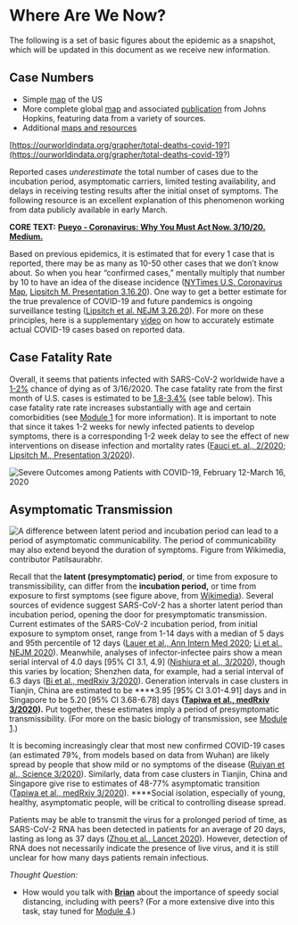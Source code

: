 # Where Are We Now?

The following is a set of basic figures about the epidemic as a snapshot, which will be updated in this document as we receive new information.

## Case Numbers

* Simple [map](https://www.cnn.com/2020/03/03/health/us-coronavirus-cases-state-by-state/index.html?utm_term=image&utm_content=2020-03-16T18:50:07&utm_medium=social&utm_source=twCNN) of the US
* More complete global [map](https://coronavirus.jhu.edu/map.html) and associated [publication](https://www.thelancet.com/journals/laninf/article/PIIS1473-3099%2820%2930120-1/fulltext) from Johns Hopkins, featuring data from a variety of sources.
* Additional [maps and resources](http://www.cidrap.umn.edu/covid-19/maps-visuals)

[https://ourworldindata.org/grapher/total-deaths-covid-19?](https://ourworldindata.org/grapher/total-deaths-covid-19?)

Reported cases _underestimate_ the total number of cases due to the incubation period, asymptomatic carriers, limited testing availability, and delays in receiving testing results after the initial onset of symptoms. The following resource is an excellent explanation of this phenomenon working from data publicly available in early March.

**CORE TEXT:** [**Pueyo - Coronavirus: Why You Must Act Now. 3/10/20. Medium.**](https://medium.com/@tomaspueyo/coronavirus-act-today-or-people-will-die-f4d3d9cd99ca)

Based on previous epidemics, it is estimated that for every 1 case that is reported, there may be as many as 10-50 other cases that we don’t know about. So when you hear “confirmed cases,” mentally multiply that number by 10 to have an idea of the disease incidence \([NYTimes U.S. Coronavirus Map](https://www.nytimes.com/interactive/2020/us/coronavirus-us-cases.html), [Lipsitch M. Presentation 3.16.20](https://drive.google.com/file/d/1VvRoIRi8GjatUhlaWh0BAYRC-yemi3pv/view?usp=sharing)\). One way to get a better estimate for the true prevalence of COVID-19 and future pandemics is ongoing surveillance testing \([Lipsitch et al. NEJM 3.26.20](https://www.nejm.org/doi/full/10.1056/NEJMp2002125)\). For more on these principles, here is a supplementary [video](https://www.youtube.com/watch?v=mCa0JXEwDEk) on how to accurately estimate actual COVID-19 cases based on reported data.

## Case Fatality Rate

Overall, it seems that patients infected with SARS-CoV-2 worldwide have a [1-2%](https://drive.google.com/file/d/1VvRoIRi8GjatUhlaWh0BAYRC-yemi3pv/view?usp=sharing) chance of dying as of 3/16/2020. The case fatality rate from the first month of U.S. cases is estimated to be [1.8-3.4%](https://www.cdc.gov/mmwr/volumes/69/wr/mm6912e2.htm?s_cid=mm6912e2_w) \(see table below\). This case fatality rate rate increases substantially with age and certain comorbidities \(see [Module 1](https://futuremdvscovid.gitbook.io/covid19-curriculum/module-1-from-bench-to-bedside/clinical-presentation-of-covid-19#risk-stratification) for more information\). It is important to note that since it takes 1-2 weeks for newly infected patients to develop symptoms, there is a corresponding 1-2 week delay to see the effect of new interventions on disease infection and mortality rates \([Fauci et. al., 2/2020](https://www.nejm.org/doi/full/10.1056/NEJMe2002387); [Lipsitch M., Presentation 3/2020](https://drive.google.com/file/d/1VvRoIRi8GjatUhlaWh0BAYRC-yemi3pv/view?usp=sharing)\).

![Severe Outcomes among Patients with COVID-19, February 12-March 16, 2020](https://lh4.googleusercontent.com/mWi7QZk9OodAFs9vUT7X7Pq9_AxxoYS5I9Jdrd1F7StGWsMik179z7jfeZa-M-bVwa0AF2JwCLKRMDpqXseDsIbHlcrAzjxOdC_EuZB_HgVKWgJVXcjn-yCloZqeYFnUhC_Cb5eM)

## Asymptomatic Transmission

![A difference between latent period and incubation period can lead to a period of asymptomatic communicability. The period of communicability may also extend beyond the duration of symptoms. Figure from Wikimedia, contributor Patilsaurabhr.](https://lh5.googleusercontent.com/uc-9xhbQCaLFcv4TbrhLg3MQD98NDX6FH3fpQ779NCTQ6BgcZWVSN9ACpDp11orFcjndq9-eMFplm_ynPcp202nhH73Asa79JHVluGPv6Z7IHQfvACUzJag_B7cboXYEPy8vJGEJ)

Recall that the **latent \(presymptomatic\) period**, or time from exposure to transmissibility, can differ from the **incubation period,** or time from exposure to first symptoms \(see figure above, from [Wikimedia](https://upload.wikimedia.org/wikipedia/commons/thumb/0/04/Concept_of_incubation_period.svg/330px-Concept_of_incubation_period.svg.png)\). Several sources of evidence suggest SARS-CoV-2 has a shorter latent period than incubation period, opening the door for presymptomatic transmission. Current estimates of the SARS-CoV-2 incubation period, from initial exposure to symptom onset, range from 1-14 days with a median of 5 days and 95th percentile of 12 days \([Lauer et al., Ann Intern Med 2020](https://annals.org/aim/fullarticle/2762808/incubation-period-coronavirus-disease-2019-covid-19-from-publicly-reported); [Li et al., NEJM 2020](https://www.nejm.org/doi/10.1056/NEJMoa2001316?url_ver=Z39.88-2003&rfr_id=ori:rid:crossref.org&rfr_dat=cr_pub%3dwww.ncbi.nlm.nih.gov)\). Meanwhile, analyses of infector-infectee pairs show a mean serial interval of 4.0 days \[95% CI 3.1, 4.9\] \([Nishiura et al., 3/2020](https://www.ncbi.nlm.nih.gov/pubmed/32145466)\), though this varies by location; Shenzhen data, for example, had a serial interval of 6.3 days \([Bi et al., medRxiv 3/2020](https://www.medrxiv.org/content/10.1101/2020.03.03.20028423v1.full.pdf)\). Generation intervals in case clusters in Tianjin, China are estimated to be ****3.95 \[95% CI 3.01-4.91\] days and in Singapore to be 5.20 \[95% CI 3.68-6.78\] days **\(**[**Tapiwa et al., medRxiv 3/2020**](https://www.medrxiv.org/content/10.1101/2020.03.05.20031815v1.full.pdf)**\).** Put together, these estimates imply a period of presymptomatic transmissibility. \(For more on the basic biology of transmission, see [Module 1](https://curriculum.covidstudentresponse.org/module-1-from-bench-to-bedside/basic-virology-and-immunology#transmission-dynamics).\)

It is becoming increasingly clear that most new confirmed COVID-19 cases \(an estimated 79%, from models based on data from Wuhan\) are likely spread by people that show mild or no symptoms of the disease \([Ruiyan et al., Science 3/2020](https://science.sciencemag.org/content/early/2020/03/13/science.abb3221)\). Similarly, data from case clusters in Tianjin, China and Singapore give rise to estimates of 48-77% asymptomatic transition \([Tapiwa et al., medRxiv 3/2020](https://www.medrxiv.org/content/10.1101/2020.03.05.20031815v1.full.pdf)\). ****Social isolation, especially of young, healthy, asymptomatic people, will be critical to controlling disease spread.

Patients may be able to transmit the virus for a prolonged period of time, as SARS-CoV-2 RNA has been detected in patients for an average of 20 days, lasting as long as 37 days \([Zhou et al., Lancet 2020](https://www.thelancet.com/journals/lancet/article/PIIS0140-6736%2820%2930566-3/fulltext#seccestitle10)\). However, detection of RNA does not necessarily indicate the presence of live virus, and it is still unclear for how many days patients remain infectious.

_Thought Question:_

* How would you talk with [**Brian**](https://curriculum.covidstudentresponse.org/curriculum-overview/cases#case-1-brian) about the importance of speedy social distancing, including with peers? \(For a more extensive dive into this task, stay tuned for [Module 4](https://app.gitbook.com/@futuremdvscovid/s/covid19-curriculum/module-4-communicating-information-about-covid-19).\)

